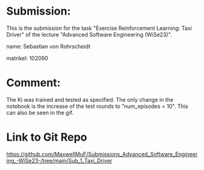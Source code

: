 # Submission:
This is the submission for the task "Exercise Reinforcement Learning: Taxi Driver" of the lecture "Advanced Software Engineering (WiSe23)".

name: Sebastian von Rohrscheidt

matrikel: 102090

# Comment:
The Ki was trained and tested as specified. The only change in the notebook is the increase of the test rounds to "num_episodes = 10". This can also be seen in the gif.  

# Link to Git Repo
https://github.com/MaxwellMuF/Submissions_Advanced_Software_Engineering_-WiSe23-/tree/main/Sub_1_Taxi_Driver